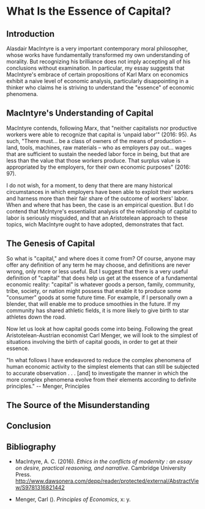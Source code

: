 # What Is the Essence of Capital?

## Introduction

Alasdair MacIntyre is a very important contemporary moral philosopher, whose works have fundamentally
transformed my own understanding of morality. But recognizing his brilliance does not imply accepting all of his
conclusions without examination. In particular, my essay suggests that MacIntyre's embrace of certain propositions of
Karl Marx on economics exhibit a naive level of economic analysis, particularly disappointing in a thinker who claims he
is striving to understand the "essence" of economic phenomena.

## MacIntyre's Understanding of Capital

MacIntyre contends, following Marx, that "neither capitalists nor productive workers were able to recognize that capital
is 'unpaid labor'" (2016: 95). As such, "There must... be a class of owners of the means of production – land, tools,
machines, raw materials – who as employers pay out... wages that are sufficient to sustain the needed labor
force in being, but that are less than the value that those workers produce. That surplus value is appropriated by the
employers, for their own economic purposes" (2016: 97).

I do not wish, for a moment, to deny that there are many historical circumstances in which employers have been able to
exploit their workers and harness more than their fair share of the outcome of workers' labor. When and where that has
been, the case is an empirical question. But I do contend that McIntyre's essentialist analysis of the relationship
of capital to labor is seriously misguided, and that an Aristotelean approach to these topics, wich MacIntyre ought to
have adopted, demonstrates that fact.

## The Genesis of Capital

So what is "capital," and where does it come from? Of course, anyone may offer any definition of any term he may choose,
and definitions are never wrong, only more or less useful. But I suggest that there is a very useful definition of
"capital" that does help us get at the essence of a fundamental economic reality: "capital" is whatever goods a person,
family, community, tribe, society, or nation might possess that enable it to produce some "consumer" goods at some future time.
For example, if I personally own a blender, that will enable me to produce smoothies in the future. If my community has
shared athletic fields, it is more likely to give birth to star athletes down the road.

Now let us look at how capital goods come into being. Following the great Aristotelean-Austrian economist Carl Menger,
we will look to the simplest of situations involving the birth of capital goods, in order to get at their essence.

"In what follows I have endeavored to reduce the complex phenomena of human economic activity to the simplest elements
that can still be subjected to accurate observation . . . [and] to investigate the manner in which the more complex
phenomena evolve from their elements according to definite principles." -- Menger, Principles



## The Source of the Misunderstanding

## Conclusion


## Bibliography

- MacIntyre, A. C. (2016). *Ethics in the conflicts of modernity : an essay on desire, practical reasoning, and narrative*.
    Cambridge University Press.  http://www.dawsonera.com/depp/reader/protected/external/AbstractView/S9781316821442

- Menger, Carl (). *Principles of Economics*, x: y.
